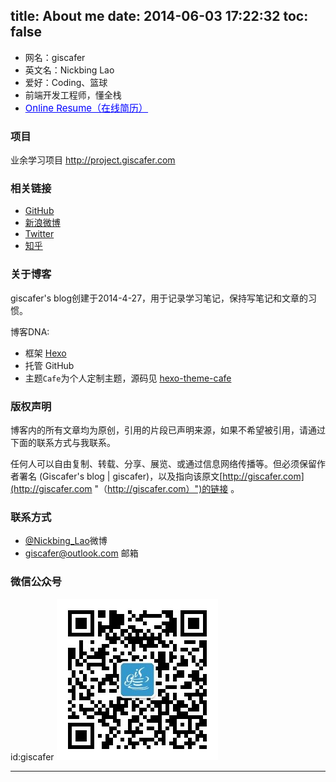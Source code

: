title: About me
date: 2014-06-03 17:22:32
toc: false
---

 - 网名：giscafer
 - 英文名：Nickbing Lao
 - 爱好：Coding、篮球
 - 前端开发工程师，懂全栈
 - <a style="font-size:15px;color:blue" href="http://blog.giscafer.com/aboutme/cv.html" target="_blank">Online Resume（在线简历）</a>
 

### 项目

业余学习项目
http://project.giscafer.com


### 相关链接

 - [GitHub](https://github.com/giscafer)
 - [新浪微博](http://weibo.com/laohoubin)
 - [Twitter](https://twitter.com/nickbinglao)
 - [知乎](https://www.zhihu.com/people/giscafer)

### 关于博客

giscafer's blog创建于2014-4-27，用于记录学习笔记，保持写笔记和文章的习惯。

博客DNA:

- 框架 [Hexo](http://hexo.io)
- 托管 GitHub
- 主题`Cafe`为个人定制主题，源码见 [hexo-theme-cafe](https://github.com/giscafer/hexo-theme-cafe)


### 版权声明

博客内的所有文章均为原创，引用的片段已声明来源，如果不希望被引用，请通过下面的联系方式与我联系。

任何人可以自由复制、转载、分享、展览、或通过信息网络传播等。但必须保留作者署名 (Giscafer's blog | giscafer)，以及指向该原文[http://giscafer.com](http://giscafer.com "（http://giscafer.com）")的链接 。


### 联系方式

 - [@Nickbing_Lao](http://weibo.com/laohoubin)微博
 - giscafer@outlook.com 邮箱


### 微信公众号
id:giscafer
![giscafer](/static/images/qrcode_giscafer.jpg)

---
